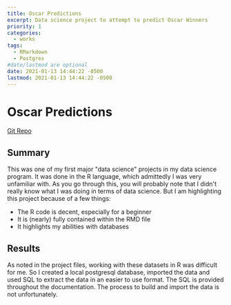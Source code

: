 ```yaml
---
title: Oscar Predictions
excerpt: Data science project to attempt to predict Oscar Winners
priority: 1
categories:
  - works
tags:
  - RMarkdown
  - Postgres
#date/lastmod are optional
date: 2021-01-13 14:44:22 -0500
lastmod: 2021-01-13 14:44:22 -0500
---
```


# Oscar Predictions
[Git Repo](https://github.com/nps1984/ds-intro-stats)

## Summary
This was one of my first major "data science" projects in my data science program. It was done in the R language, which admittedly I was very unfamiliar with.
As you go through this, you will probably note that I didn't really know what I was doing in terms of data science. But I am highlighting this project because of a few things:
* The R code is decent, especially for a beginner
* It is (nearly) fully contained within the RMD file
* It highlights my abilities with databases

## Results
As noted in the project files, working with these datasets in R was difficult for me. 
So I created a local postgresql database, imported the data and used SQL to extract 
the data in an easier to use format. The SQL is provided throughout the documentation. 
The process to build and import the data is not unfortunately.
 


